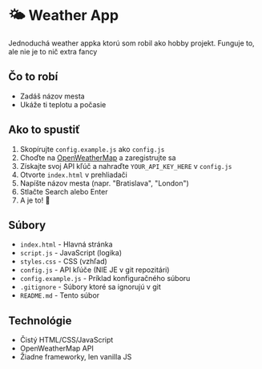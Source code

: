 # 🌤️ Weather App

Jednoduchá weather appka ktorú som robil ako hobby projekt. Funguje to, ale nie je to nič extra fancy 

## Čo to robí
- Zadáš názov mesta
- Ukáže ti teplotu a počasie

## Ako to spustiť
1. Skopírujte `config.example.js` ako `config.js`
2. Choďte na [OpenWeatherMap](https://openweathermap.org/api) a zaregistrujte sa
3. Získajte svoj API kľúč a nahraďte `YOUR_API_KEY_HERE` v `config.js`
4. Otvorte `index.html` v prehliadači
5. Napíšte názov mesta (napr. "Bratislava", "London")
6. Stlačte Search alebo Enter
7. A je to! 🎉

## Súbory
- `index.html` - Hlavná stránka
- `script.js` - JavaScript (logika)
- `styles.css` - CSS (vzhľad)
- `config.js` - API kľúče (NIE JE v git repozitári)
- `config.example.js` - Príklad konfiguračného súboru
- `.gitignore` - Súbory ktoré sa ignorujú v git
- `README.md` - Tento súbor

## Technológie
- Čistý HTML/CSS/JavaScript
- OpenWeatherMap API
- Žiadne frameworky, len vanilla JS
